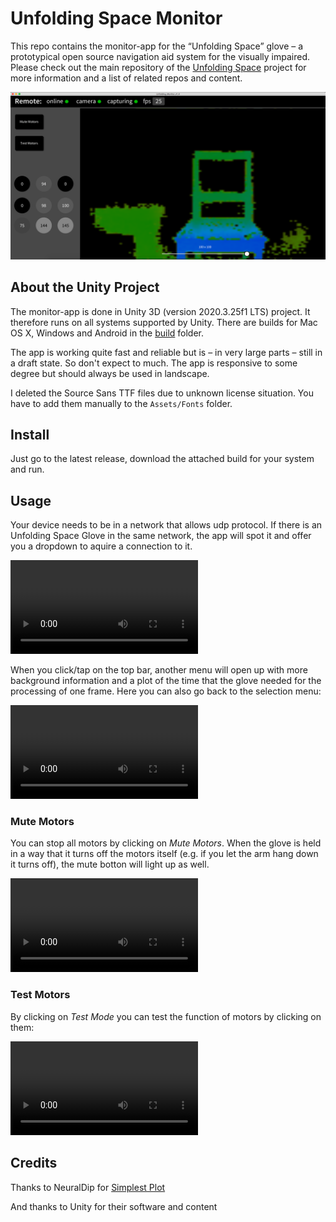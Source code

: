 # Unfolding Space Monitor

This repo contains the monitor-app for the “Unfolding Space” glove – a prototypical open source navigation aid system for the visually impaired. Please check out the main repository of the [Unfolding Space](https://www.github.com/jakobkilian/unfolding-space) project for more information and a list of related repos and content.



![Standard screen of the monitor app.](images/screen-standard.png)



## About the Unity Project

The monitor-app is done in Unity 3D (version 2020.3.25f1 LTS) project. It therefore runs on all systems supported by Unity. There are builds for Mac OS X, Windows and Android in the [build](build) folder. 

The app is working quite fast and reliable but is – in very large parts – still in a draft state. So don't expect to much. The app is responsive to some degree but should always be used in landscape. 

I deleted the Source Sans TTF files due to unknown license situation. You have to add them manually to the `Assets/Fonts` folder. 

## Install

Just go to the latest release, download the attached build for your system and run.



## Usage

Your device needs to be in a network that allows udp protocol. If there is an Unfolding Space Glove in the same network, the app will spot it and offer you a dropdown to aquire a connection to it. 

![Video: The app searching for a server and offering one after some seconds.](images/vid-search.mp4)

When you click/tap on the top bar, another menu will open up with more background information and a plot of the time that the glove needed for the processing of one frame. Here you can also go back to the selection menu:

![Video: The app showing vlaues from the glove like frames per second and processing time per frame.](images/vid-values.mp4)



### Mute Motors

You can stop all motors by clicking on *Mute Motors*. When the glove is held in a way that it turns off the motors itself (e.g. if you let the arm hang down it turns off), the mute botton will light up as well.

![Video: How to mute the motors via app.](images/vid-mute.mp4)

### Test Motors

By clicking on *Test Mode* you can test the function of motors by clicking on them: 

![Video: How to test the motors via app.](images/vid-test.mp4)



## Credits

Thanks to NeuralDip for [Simplest Plot](https://github.com/NeuralDip/SimplestPlot)

And thanks to Unity for their software and content





